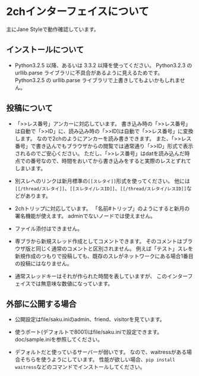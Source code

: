 2chインターフェイスについて
============================

主にJane Styleで動作確認しています。

インストールについて
--------------------
* Python3.2.5 以降、あるいは 3.3.2 以降を使ってください。
  Python3.2.3 の urllib.parse ライブラリに不具合があるように見えるためです。
  Python3.2.5 の urllib.parse ライブラリで上書きしてもよいかもしれません。

投稿について
-------------
* 「>>レス番号」アンカーに対応しています。
  書き込み時の「>>レス番号」は自動で「>>ID」に、読み込み時の「>>ID]は自動で「>>レス番号」に変換します。
  なので2chのようにアンカーを読み書きできます。
  また、「>>レス番号」で書き込んでもブラウザからの閲覧では通常通り「>>ID」形式で表示されるのでご安心ください。
  ただし、「>>レス番号」はdatを読み込んだ時点での番号なので、時間をおいてから書き込みをすると実際のレスとずれてしまいます。

* 別スレへのリンクは新月標準の`[[スレタイ]]`形式を使ってください。
  他には`[[/thread/スレタイ]]`、`[[スレタイ/レスID]]`、`[[/thread/スレタイ/レスID]]`などがあります。

* 2chトリップに対応しています。
  「名前#トリップ」のようにすると新月の署名機能が使えます。
  adminでないノードでは使えません。

* ファイル添付はできません。

* 専ブラから新規スレッド作成としてコメントできます。
  そのコメントはブラウザ版と同じく通常のコメントと区別されません。
  例えば「テスト」スレを新規作成のつもりで投稿しても、既存のスレがネットワークにある場合1番目の投稿にはなりません。

* 通常スレッドキーはそれが作られた時間を表していますが、
  このインターフェイスでは無意味な数値になっています。

外部に公開する場合
-------------------

* 公開設定はfile/saku.iniのadmin、friend、visitorを見ています。

* 使うポート(デフォルトで8001)はfile/saku.iniで設定できます。
   doc/sample.iniを参照してください。

* デフォルトだと使っているサーバーが弱いです。
  なので、waitressがある場合そちらを使うようにしています。
  性能が欲しい場合、`pip install waitress`などのコマンドでインストールしてください。
